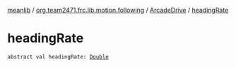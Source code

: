 [meanlib](../../index.md) / [org.team2471.frc.lib.motion.following](../index.md) / [ArcadeDrive](index.md) / [headingRate](./heading-rate.md)

# headingRate

`abstract val headingRate: `[`Double`](https://kotlinlang.org/api/latest/jvm/stdlib/kotlin/-double/index.html)